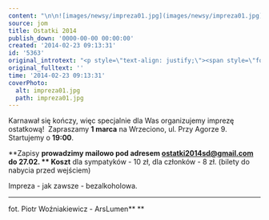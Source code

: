 ```yaml
---
content: "\n\n![images/newsy/impreza01.jpg](images/newsy/impreza01.jpg)Karnawał się kończy, więc specjalnie dla Was organizujemy imprezę ostatkową!\_\nZapraszamy **1 marca** na Wrzeciono, ul. Przy Agorze 9. Startujemy o **19:00**.\n\r\n\n**Zapisy **prowadzimy mailowo pod adresem ostatki2014sd@gmail.com do 27.02.\n**\nKoszt** dla sympatyków - 10 zł, dla członków - 8 zł.\n(bilety do nabycia przed wejściem)\n\nImpreza - jak zawsze - bezalkoholowa.\n\n---\nfot. Piotr Woźniakiewicz - ArsLumen**\n**\n"
source: jom
title: Ostatki 2014
publish_down: '0000-00-00 00:00:00'
created: '2014-02-23 09:13:31'
id: '5363'
original_introtext: "<p style=\"text-align: justify;\"><span style=\"font-family: 'lucida grande', tahoma, verdana, arial, sans-serif; font-size: 13px; line-height: 16.639999389648438px; text-align: left;\"><img src=\"images/newsy/impreza01.jpg\" border=\"0\" width=\"250\" height=\"167\" style=\"border: 0; margin-left: 10px; margin-right: 10px; float: left;\" />Karnawał się kończy, więc specjalnie dla Was organizujemy imprezę ostatkową!\_</span><br style=\"font-family: 'lucida grande', tahoma, verdana, arial, sans-serif; font-size: 13px; line-height: 16.639999389648438px; text-align: left;\" /><span style=\"font-family: 'lucida grande', tahoma, verdana, arial, sans-serif; font-size: 13px; line-height: 16.639999389648438px; text-align: left;\">Zapraszamy <strong>1 marca</strong> na Wrzeciono, ul. Przy Agorze 9. Startujemy o <strong>19:00</strong>.</span></p>\r\n<p style=\"text-align: justify;\"><span style=\"font-family: 'lucida grande', tahoma, verdana, arial, sans-serif; font-size: 13px; line-height: 16.639999389648438px; text-align: left;\"><strong>Zapisy </strong>prowadzimy mailowo pod adresem ostatki2014sd@gmail.com do 27.02.</span><br style=\"font-family: 'lucida grande', tahoma, verdana, arial, sans-serif; font-size: 13px; line-height: 16.639999389648438px; text-align: left;\" /><span style=\"font-family: 'lucida grande', tahoma, verdana, arial, sans-serif; font-size: 13px; line-height: 16.639999389648438px; text-align: left;\"><strong><br />Koszt</strong> dla sympatyków - 10 zł, dla członków - 8 zł.</span><br style=\"font-family: 'lucida grande', tahoma, verdana, arial, sans-serif; font-size: 13px; line-height: 16.639999389648438px; text-align: left;\" /><span style=\"font-family: 'lucida grande', tahoma, verdana, arial, sans-serif; font-size: 13px; line-height: 16.639999389648438px; text-align: left;\">(bilety do nabycia przed wejściem)</span><br style=\"font-family: 'lucida grande', tahoma, verdana, arial, sans-serif; font-size: 13px; line-height: 16.639999389648438px; text-align: left;\" /><br style=\"font-family: 'lucida grande', tahoma, verdana, arial, sans-serif; font-size: 13px; line-height: 16.639999389648438px; text-align: left;\" /><span style=\"font-family: 'lucida grande', tahoma, verdana, arial, sans-serif; font-size: 13px; line-height: 16.639999389648438px; text-align: left;\">Impreza - jak zawsze - bezalkoholowa.</span><br style=\"font-family: 'lucida grande', tahoma, verdana, arial, sans-serif; font-size: 13px; line-height: 16.639999389648438px; text-align: left;\" /><br style=\"font-family: 'lucida grande', tahoma, verdana, arial, sans-serif; font-size: 13px; line-height: 16.639999389648438px; text-align: left;\" /><span style=\"font-family: 'lucida grande', tahoma, verdana, arial, sans-serif; font-size: 13px; line-height: 16.639999389648438px; text-align: left;\">---</span><br style=\"font-family: 'lucida grande', tahoma, verdana, arial, sans-serif; font-size: 13px; line-height: 16.639999389648438px; text-align: left;\" /><span style=\"font-family: 'lucida grande', tahoma, verdana, arial, sans-serif; font-size: 13px; line-height: 16.639999389648438px; text-align: left;\">fot. Piotr Woźniakiewicz - ArsLumen</span><strong style=\"color: #222222; font-family: Georgia, Garamond, Times, serif; line-height: normal; text-align: justify; background-color: #dae3f1;\"><br /></strong></p>"
original_fulltext: ''
time: '2014-02-23 09:13:31'
coverPhoto:
  alt: impreza01.jpg
  path: impreza01.jpg
---
```

Karnawał się kończy, więc specjalnie dla Was organizujemy imprezę ostatkową! 
Zapraszamy **1 marca** na Wrzeciono, ul. Przy Agorze 9. Startujemy o **19:00**.


**Zapisy **prowadzimy mailowo pod adresem ostatki2014sd@gmail.com do 27.02.
**
Koszt** dla sympatyków - 10 zł, dla członków - 8 zł.
(bilety do nabycia przed wejściem)

Impreza - jak zawsze - bezalkoholowa.

---
fot. Piotr Woźniakiewicz - ArsLumen**
**


<!--{{json:{"created_date":"2014-02-23 09:13:31","publish_down":"0000-00-00 00:00:00","id":"5363"}}}-->